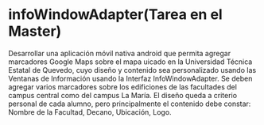 # infoWindowAdapter(Tarea en el Master)
Desarrollar una aplicación móvil nativa android que permita agregar marcadores Google Maps sobre el mapa uicado en la Universidad Técnica Estatal de Quevedo, cuyo diseño y contenido sea personalizado usando las Ventanas de Información usando la Interfaz  InfoWindowAdapter. Se deben agregar varios marcadores sobre los edificiones de las facultades del campus central como del campus La María. El diseño queda a criterio personal de cada alumno, pero principalmente el contenido debe constar: Nombre de la Facultad, Decano, Ubicación, Logo.
